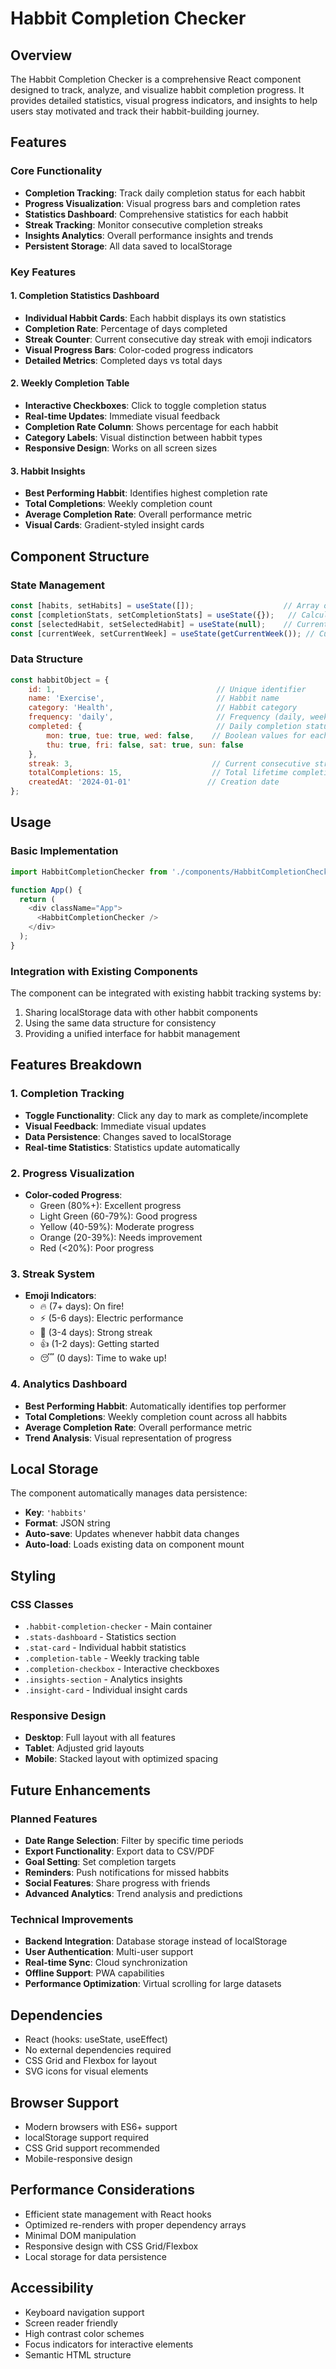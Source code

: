 # Habbit Completion Checker

## Overview
The Habbit Completion Checker is a comprehensive React component designed to track, analyze, and visualize habbit completion progress. It provides detailed statistics, visual progress indicators, and insights to help users stay motivated and track their habbit-building journey.

## Features

### Core Functionality
- **Completion Tracking**: Track daily completion status for each habbit
- **Progress Visualization**: Visual progress bars and completion rates
- **Statistics Dashboard**: Comprehensive statistics for each habbit
- **Streak Tracking**: Monitor consecutive completion streaks
- **Insights Analytics**: Overall performance insights and trends
- **Persistent Storage**: All data saved to localStorage

### Key Features

#### 1. Completion Statistics Dashboard
- **Individual Habbit Cards**: Each habbit displays its own statistics
- **Completion Rate**: Percentage of days completed
- **Streak Counter**: Current consecutive day streak with emoji indicators
- **Visual Progress Bars**: Color-coded progress indicators
- **Detailed Metrics**: Completed days vs total days

#### 2. Weekly Completion Table
- **Interactive Checkboxes**: Click to toggle completion status
- **Real-time Updates**: Immediate visual feedback
- **Completion Rate Column**: Shows percentage for each habbit
- **Category Labels**: Visual distinction between habbit types
- **Responsive Design**: Works on all screen sizes

#### 3. Habbit Insights
- **Best Performing Habbit**: Identifies highest completion rate
- **Total Completions**: Weekly completion count
- **Average Completion Rate**: Overall performance metric
- **Visual Cards**: Gradient-styled insight cards

## Component Structure

### State Management
```javascript
const [habits, setHabits] = useState([]);                    // Array of habbit objects
const [completionStats, setCompletionStats] = useState({});   // Calculated statistics
const [selectedHabit, setSelectedHabit] = useState(null);    // Currently selected habbit
const [currentWeek, setCurrentWeek] = useState(getCurrentWeek()); // Current week tracking
```

### Data Structure
```javascript
const habbitObject = {
    id: 1,                                    // Unique identifier
    name: 'Exercise',                         // Habbit name
    category: 'Health',                       // Habbit category
    frequency: 'daily',                       // Frequency (daily, weekly, monthly)
    completed: {                              // Daily completion status
        mon: true, tue: true, wed: false,    // Boolean values for each day
        thu: true, fri: false, sat: true, sun: false
    },
    streak: 3,                               // Current consecutive streak
    totalCompletions: 15,                    // Total lifetime completions
    createdAt: '2024-01-01'                 // Creation date
};
```

## Usage

### Basic Implementation
```javascript
import HabbitCompletionChecker from './components/HabbitCompletionChecker/HabbitCompletionChecker';

function App() {
  return (
    <div className="App">
      <HabbitCompletionChecker />
    </div>
  );
}
```

### Integration with Existing Components
The component can be integrated with existing habbit tracking systems by:
1. Sharing localStorage data with other habbit components
2. Using the same data structure for consistency
3. Providing a unified interface for habbit management

## Features Breakdown

### 1. Completion Tracking
- **Toggle Functionality**: Click any day to mark as complete/incomplete
- **Visual Feedback**: Immediate visual updates
- **Data Persistence**: Changes saved to localStorage
- **Real-time Statistics**: Statistics update automatically

### 2. Progress Visualization
- **Color-coded Progress**: 
  - Green (80%+): Excellent progress
  - Light Green (60-79%): Good progress
  - Yellow (40-59%): Moderate progress
  - Orange (20-39%): Needs improvement
  - Red (<20%): Poor progress

### 3. Streak System
- **Emoji Indicators**:
  - 🔥 (7+ days): On fire!
  - ⚡ (5-6 days): Electric performance
  - 💪 (3-4 days): Strong streak
  - 👍 (1-2 days): Getting started
  - 😴 (0 days): Time to wake up!

### 4. Analytics Dashboard
- **Best Performing Habbit**: Automatically identifies top performer
- **Total Completions**: Weekly completion count across all habbits
- **Average Completion Rate**: Overall performance metric
- **Trend Analysis**: Visual representation of progress

## Local Storage

The component automatically manages data persistence:
- **Key**: `'habbits'`
- **Format**: JSON string
- **Auto-save**: Updates whenever habbit data changes
- **Auto-load**: Loads existing data on component mount

## Styling

### CSS Classes
- `.habbit-completion-checker` - Main container
- `.stats-dashboard` - Statistics section
- `.stat-card` - Individual habbit statistics
- `.completion-table` - Weekly tracking table
- `.completion-checkbox` - Interactive checkboxes
- `.insights-section` - Analytics insights
- `.insight-card` - Individual insight cards

### Responsive Design
- **Desktop**: Full layout with all features
- **Tablet**: Adjusted grid layouts
- **Mobile**: Stacked layout with optimized spacing

## Future Enhancements

### Planned Features
- **Date Range Selection**: Filter by specific time periods
- **Export Functionality**: Export data to CSV/PDF
- **Goal Setting**: Set completion targets
- **Reminders**: Push notifications for missed habbits
- **Social Features**: Share progress with friends
- **Advanced Analytics**: Trend analysis and predictions

### Technical Improvements
- **Backend Integration**: Database storage instead of localStorage
- **User Authentication**: Multi-user support
- **Real-time Sync**: Cloud synchronization
- **Offline Support**: PWA capabilities
- **Performance Optimization**: Virtual scrolling for large datasets

## Dependencies
- React (hooks: useState, useEffect)
- No external dependencies required
- CSS Grid and Flexbox for layout
- SVG icons for visual elements

## Browser Support
- Modern browsers with ES6+ support
- localStorage support required
- CSS Grid support recommended
- Mobile-responsive design

## Performance Considerations
- Efficient state management with React hooks
- Optimized re-renders with proper dependency arrays
- Minimal DOM manipulation
- Responsive design with CSS Grid/Flexbox
- Local storage for data persistence

## Accessibility
- Keyboard navigation support
- Screen reader friendly
- High contrast color schemes
- Focus indicators for interactive elements
- Semantic HTML structure 